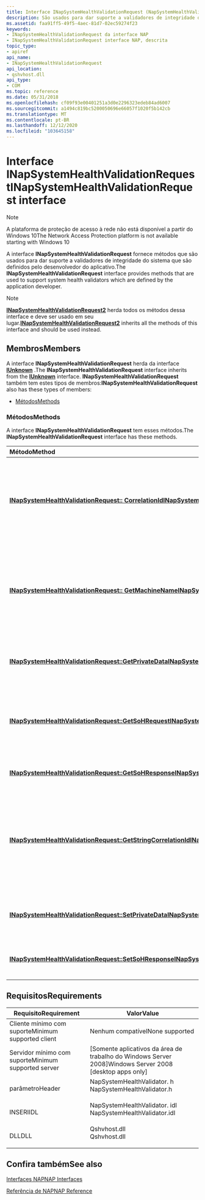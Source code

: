 ```yaml
---
title: Interface INapSystemHealthValidationRequest (NapSystemHealthValidator. h)
description: São usados para dar suporte a validadores de integridade do sistema que são definidos pelo desenvolvedor do aplicativo.
ms.assetid: faa91ff5-49f5-4aec-81d7-02ec59274f23
keywords:
- INapSystemHealthValidationRequest da interface NAP
- INapSystemHealthValidationRequest interface NAP, descrita
topic_type:
- apiref
api_name:
- INapSystemHealthValidationRequest
api_location:
- qshvhost.dll
api_type:
- COM
ms.topic: reference
ms.date: 05/31/2018
ms.openlocfilehash: cf09f93e00401251a3d0e2296323edeb84ad6007
ms.sourcegitcommit: a1494c819bc5200050696e66057f1020f5b142cb
ms.translationtype: MT
ms.contentlocale: pt-BR
ms.lasthandoff: 12/12/2020
ms.locfileid: "103645158"
---
```

# <a name="inapsystemhealthvalidationrequest-interface"></a><span data-ttu-id="d4a89-105">Interface INapSystemHealthValidationRequest</span><span class="sxs-lookup"><span data-stu-id="d4a89-105">INapSystemHealthValidationRequest interface</span></span>

> [!Note]  
> <span data-ttu-id="d4a89-106">A plataforma de proteção de acesso à rede não está disponível a partir do Windows 10</span><span class="sxs-lookup"><span data-stu-id="d4a89-106">The Network Access Protection platform is not available starting with Windows 10</span></span>

 

<span data-ttu-id="d4a89-107">A interface **INapSystemHealthValidationRequest** fornece métodos que são usados para dar suporte a validadores de integridade do sistema que são definidos pelo desenvolvedor do aplicativo.</span><span class="sxs-lookup"><span data-stu-id="d4a89-107">The **INapSystemHealthValidationRequest** interface provides methods that are used to support system health validators which are defined by the application developer.</span></span>

> [!Note]  
> <span data-ttu-id="d4a89-108">[**INapSystemHealthValidationRequest2**](inapsystemhealthvalidationrequest2.md) herda todos os métodos dessa interface e deve ser usado em seu lugar.</span><span class="sxs-lookup"><span data-stu-id="d4a89-108">[**INapSystemHealthValidationRequest2**](inapsystemhealthvalidationrequest2.md) inherits all the methods of this interface and should be used instead.</span></span>

 

## <a name="members"></a><span data-ttu-id="d4a89-109">Membros</span><span class="sxs-lookup"><span data-stu-id="d4a89-109">Members</span></span>

<span data-ttu-id="d4a89-110">A interface **INapSystemHealthValidationRequest** herda da interface [**IUnknown**](/windows/desktop/api/unknwn/nn-unknwn-iunknown) .</span><span class="sxs-lookup"><span data-stu-id="d4a89-110">The **INapSystemHealthValidationRequest** interface inherits from the [**IUnknown**](/windows/desktop/api/unknwn/nn-unknwn-iunknown) interface.</span></span> <span data-ttu-id="d4a89-111">**INapSystemHealthValidationRequest** também tem estes tipos de membros:</span><span class="sxs-lookup"><span data-stu-id="d4a89-111">**INapSystemHealthValidationRequest** also has these types of members:</span></span>

-   [<span data-ttu-id="d4a89-112">Métodos</span><span class="sxs-lookup"><span data-stu-id="d4a89-112">Methods</span></span>](#methods)

### <a name="methods"></a><span data-ttu-id="d4a89-113">Métodos</span><span class="sxs-lookup"><span data-stu-id="d4a89-113">Methods</span></span>

<span data-ttu-id="d4a89-114">A interface **INapSystemHealthValidationRequest** tem esses métodos.</span><span class="sxs-lookup"><span data-stu-id="d4a89-114">The **INapSystemHealthValidationRequest** interface has these methods.</span></span>



| <span data-ttu-id="d4a89-115">Método</span><span class="sxs-lookup"><span data-stu-id="d4a89-115">Method</span></span>                                                                                                                               | <span data-ttu-id="d4a89-116">Descrição</span><span class="sxs-lookup"><span data-stu-id="d4a89-116">Description</span></span>                                                                                                           |
|:-------------------------------------------------------------------------------------------------------------------------------------|:----------------------------------------------------------------------------------------------------------------------|
| [<span data-ttu-id="d4a89-117">**INapSystemHealthValidationRequest:: CorrelationId**</span><span class="sxs-lookup"><span data-stu-id="d4a89-117">**INapSystemHealthValidationRequest::GetCorrelationId**</span></span>](inapsystemhealthvalidationrequest-getcorrelationid-method.md)             | <span data-ttu-id="d4a89-118">Usado por validadores para recuperar a ID de correlação.</span><span class="sxs-lookup"><span data-stu-id="d4a89-118">Used by validators to retrieve the correlation ID.</span></span> <span data-ttu-id="d4a89-119">Em seguida, o validador deve registrar essas informações.</span><span class="sxs-lookup"><span data-stu-id="d4a89-119">The validator must then log this information.</span></span><br/>           |
| [<span data-ttu-id="d4a89-120">**INapSystemHealthValidationRequest:: GetMachineName**</span><span class="sxs-lookup"><span data-stu-id="d4a89-120">**INapSystemHealthValidationRequest::GetMachineName**</span></span>](inapsystemhealthvalidationrequest-getmachinename-method.md)                 | <span data-ttu-id="d4a89-121">Usado por validadores para recuperar o nome do computador.</span><span class="sxs-lookup"><span data-stu-id="d4a89-121">Used by validators to retrieve the machine name.</span></span> <span data-ttu-id="d4a89-122">Em seguida, o validador deve registrar essas informações.</span><span class="sxs-lookup"><span data-stu-id="d4a89-122">The validator must then log this information.</span></span><br/>             |
| [<span data-ttu-id="d4a89-123">**INapSystemHealthValidationRequest::GetPrivateData**</span><span class="sxs-lookup"><span data-stu-id="d4a89-123">**INapSystemHealthValidationRequest::GetPrivateData**</span></span>](inapsystemhealthvalidationrequest-getprivatedata-method.md)                 | <span data-ttu-id="d4a89-124">Permite que o NapServer recupere informações de estado.</span><span class="sxs-lookup"><span data-stu-id="d4a89-124">Allows the NapServer to retrieve state information.</span></span><br/>                                                        |
| [<span data-ttu-id="d4a89-125">**INapSystemHealthValidationRequest::GetSoHRequest**</span><span class="sxs-lookup"><span data-stu-id="d4a89-125">**INapSystemHealthValidationRequest::GetSoHRequest**</span></span>](inapsystemhealthvalidationrequest-getsohrequest-method.md)                   | <span data-ttu-id="d4a89-126">Permite que os validadores recuperem e validem as informações de SoHRequest.</span><span class="sxs-lookup"><span data-stu-id="d4a89-126">Allows Validators to retrieve and validate the SoHRequest information.</span></span><br/>                                     |
| [<span data-ttu-id="d4a89-127">**INapSystemHealthValidationRequest::GetSoHResponse**</span><span class="sxs-lookup"><span data-stu-id="d4a89-127">**INapSystemHealthValidationRequest::GetSoHResponse**</span></span>](inapsystemhealthvalidationrequest-getsohresponse-method.md)                 | <span data-ttu-id="d4a89-128">Obtém o objeto SoHResponse.</span><span class="sxs-lookup"><span data-stu-id="d4a89-128">Gets the SoHResponse object.</span></span><br/>                                                                               |
| [<span data-ttu-id="d4a89-129">**INapSystemHealthValidationRequest::GetStringCorrelationId**</span><span class="sxs-lookup"><span data-stu-id="d4a89-129">**INapSystemHealthValidationRequest::GetStringCorrelationId**</span></span>](inapsystemhealthvalidationrequest-getstringcorrelationid-method.md) | <span data-ttu-id="d4a89-130">Usado por validadores para recuperar um identificador de troca exclusivo.</span><span class="sxs-lookup"><span data-stu-id="d4a89-130">Used by validators to retrieve a unique exchange identifier.</span></span> <span data-ttu-id="d4a89-131">Em seguida, o validador deve registrar essas informações.</span><span class="sxs-lookup"><span data-stu-id="d4a89-131">The validator must then log this information.</span></span><br/> |
| [<span data-ttu-id="d4a89-132">**INapSystemHealthValidationRequest::SetPrivateData**</span><span class="sxs-lookup"><span data-stu-id="d4a89-132">**INapSystemHealthValidationRequest::SetPrivateData**</span></span>](inapsystemhealthvalidationrequest-setprivatedata-method.md)                 | <span data-ttu-id="d4a89-133">Permite que o NapServer armazene informações de estado.</span><span class="sxs-lookup"><span data-stu-id="d4a89-133">Allows the NapServer to store state information.</span></span><br/>                                                           |
| [<span data-ttu-id="d4a89-134">**INapSystemHealthValidationRequest::SetSoHResponse**</span><span class="sxs-lookup"><span data-stu-id="d4a89-134">**INapSystemHealthValidationRequest::SetSoHResponse**</span></span>](inapsystemhealthvalidationrequest-setsohresponse-method.md)                 | <span data-ttu-id="d4a89-135">Permite que os validadores definam o SoHResponse.</span><span class="sxs-lookup"><span data-stu-id="d4a89-135">Allows validators to set the SoHResponse.</span></span><br/>                                                                  |



 

## <a name="requirements"></a><span data-ttu-id="d4a89-136">Requisitos</span><span class="sxs-lookup"><span data-stu-id="d4a89-136">Requirements</span></span>



| <span data-ttu-id="d4a89-137">Requisito</span><span class="sxs-lookup"><span data-stu-id="d4a89-137">Requirement</span></span> | <span data-ttu-id="d4a89-138">Valor</span><span class="sxs-lookup"><span data-stu-id="d4a89-138">Value</span></span> |
|-------------------------------------|---------------------------------------------------------------------------------------------------------|
| <span data-ttu-id="d4a89-139">Cliente mínimo com suporte</span><span class="sxs-lookup"><span data-stu-id="d4a89-139">Minimum supported client</span></span><br/> | <span data-ttu-id="d4a89-140">Nenhum compatível</span><span class="sxs-lookup"><span data-stu-id="d4a89-140">None supported</span></span><br/>                                                                               |
| <span data-ttu-id="d4a89-141">Servidor mínimo com suporte</span><span class="sxs-lookup"><span data-stu-id="d4a89-141">Minimum supported server</span></span><br/> | <span data-ttu-id="d4a89-142">\[Somente aplicativos da área de trabalho do Windows Server 2008\]</span><span class="sxs-lookup"><span data-stu-id="d4a89-142">Windows Server 2008 \[desktop apps only\]</span></span><br/>                                                    |
| <span data-ttu-id="d4a89-143">parâmetro</span><span class="sxs-lookup"><span data-stu-id="d4a89-143">Header</span></span><br/>                   | <dl> <span data-ttu-id="d4a89-144"><dt>NapSystemHealthValidator. h</dt></span><span class="sxs-lookup"><span data-stu-id="d4a89-144"><dt>NapSystemHealthValidator.h</dt></span></span> </dl>   |
| <span data-ttu-id="d4a89-145">INSERI</span><span class="sxs-lookup"><span data-stu-id="d4a89-145">IDL</span></span><br/>                      | <dl> <span data-ttu-id="d4a89-146"><dt>NapSystemHealthValidator. idl</dt></span><span class="sxs-lookup"><span data-stu-id="d4a89-146"><dt>NapSystemHealthValidator.idl</dt></span></span> </dl> |
| <span data-ttu-id="d4a89-147">DLL</span><span class="sxs-lookup"><span data-stu-id="d4a89-147">DLL</span></span><br/>                      | <dl> <span data-ttu-id="d4a89-148"><dt>Qshvhost.dll</dt></span><span class="sxs-lookup"><span data-stu-id="d4a89-148"><dt>Qshvhost.dll</dt></span></span> </dl>                 |



## <a name="see-also"></a><span data-ttu-id="d4a89-149">Confira também</span><span class="sxs-lookup"><span data-stu-id="d4a89-149">See also</span></span>

<dl> <dt>

[<span data-ttu-id="d4a89-150">Interfaces NAP</span><span class="sxs-lookup"><span data-stu-id="d4a89-150">NAP Interfaces</span></span>](nap-interfaces.md)
</dt> <dt>

[<span data-ttu-id="d4a89-151">Referência de NAP</span><span class="sxs-lookup"><span data-stu-id="d4a89-151">NAP Reference</span></span>](nap-reference.md)
</dt> </dl>

 

